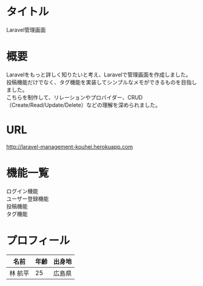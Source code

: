 # タイトル  
Laravel管理画面 

# 概要  
Laravelをもっと詳しく知りたいと考え、Laravelで管理画面を作成しました。  
投稿機能だけでなく、タグ機能を実装してシンプルなメモができるものを目指しました。  
こちらを制作して、リレーションやプロバイダー、CRUD（Create/Read/Update/Delete）などの理解を深められました。   

# URL  
http://laravel-management-kouhei.herokuapp.com

# 機能一覧 
ログイン機能  
ユーザー登録機能  
投稿機能  
タグ機能

# プロフィール  
名前 | 年齢 | 出身地
-|-|-
林 航平 | 25 | 広島県
